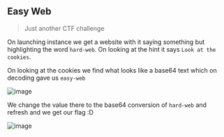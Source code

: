 ## Easy Web

> Just another CTF challenge

On launching instance we get a website with it saying something but highlighting the word `hard-web`. On looking at the hint it says `Look at the cookies`.

On looking at the cookies we find what looks like a base64 text which on decoding gave us `easy-web`

![image](https://github.com/user-attachments/assets/afcd7d96-20fc-4501-8bd0-4425cc8a0174)

We change the value there to the base64 conversion of `hard-web` and refresh and we get our flag :D

![image](https://github.com/user-attachments/assets/b6fe428b-287f-4686-a6fa-a30164ba97f7)






